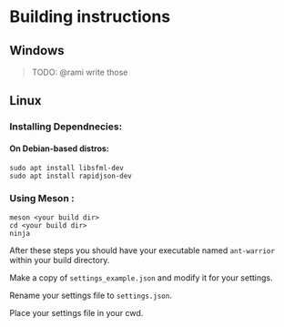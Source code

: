 
# Building instructions

## Windows

> TODO: @rami write those

## Linux

### Installing Dependnecies:

#### On Debian-based distros:
```
sudo apt install libsfml-dev
sudo apt install rapidjson-dev
```

### Using Meson :
```
meson <your build dir>
cd <your build dir>
ninja
```
After these steps you should have your executable named ``ant-warrior`` within your build directory.

Make a copy of ``settings_example.json`` and modify it for your settings.

Rename your settings file to ``settings.json``.

Place your settings file in your cwd.
